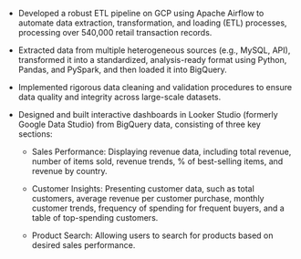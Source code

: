 - Developed a robust ETL pipeline on GCP using Apache Airflow to automate data extraction, transformation, and loading (ETL) processes, processing over 540,000 retail transaction records.

- Extracted data from multiple heterogeneous sources (e.g., MySQL, API), transformed it into a standardized, analysis-ready format using Python, Pandas, and PySpark, and then loaded it into BigQuery.

- Implemented rigorous data cleaning and validation procedures to ensure data quality and integrity across large-scale datasets.

- Designed and built interactive dashboards in Looker Studio (formerly Google Data Studio) from BigQuery data, consisting of three key sections: 

    - Sales Performance: Displaying revenue data, including total revenue, number of items sold, revenue trends, % of best-selling items, and revenue by country.
     
    - Customer Insights: Presenting customer data, such as total customers, average revenue per customer purchase, monthly customer trends, frequency of spending for frequent buyers, and a table of top-spending  customers.
     
    - Product Search: Allowing users to search for products based on desired sales performance.
